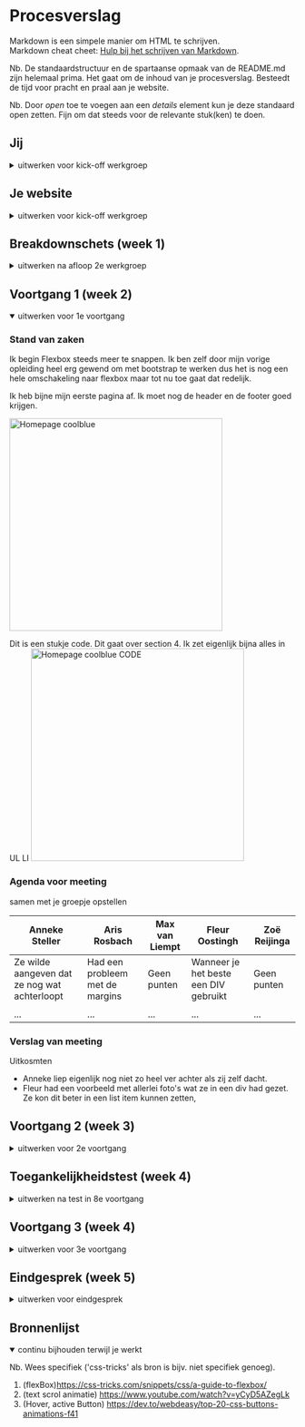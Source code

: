 # Procesverslag
Markdown is een simpele manier om HTML te schrijven.  
Markdown cheat cheet: [Hulp bij het schrijven van Markdown](https://github.com/adam-p/markdown-here/wiki/Markdown-Cheatsheet).

Nb. De standaardstructuur en de spartaanse opmaak van de README.md zijn helemaal prima. Het gaat om de inhoud van je procesverslag. Besteedt de tijd voor pracht en praal aan je website.

Nb. Door *open* toe te voegen aan een *details* element kun je deze standaard open zetten. Fijn om dat steeds voor de relevante stuk(ken) te doen.





## Jij

<details>
<summary>uitwerken voor kick-off werkgroep</summary>

### Auteur:
Zoë Reijinga

#### Je startniveau:
Rood

#### Je focus:
hier je focus (kies uit responsive óf surface plane)
 
</details>





## Je website

<details>
<summary>uitwerken voor kick-off werkgroep</summary>

### Je opdracht:
https://www.coolblue.nl/

#### Screenshot(s) van de eerste pagina (small screen): 
Homepage  
<img src="images/readme/homepagina.jpg" width="375px" alt="De homepagina van coolblue">

#### Screenshot(s) van de tweede pagina (small screen):
Winkelwagen  
<img src="images/readme/winkelwagen.jpg" width="375px" alt="De winkelwagen pagina die nog leeg is">
 
</details>



## Breakdownschets (week 1)

<details>
<summary>uitwerken na afloop 2e werkgroep</summary>

### De hele pagina (Homepage): 
<img src="images/readme/breakdownschetshome.jpg" width="375px" alt="breakdown van de hele pagina">

### dynamisch deel (bijv menu): 
<img src="images/readme/catogorieën.jpg" width="375px" alt="breakdown van een dynamisch deel">

<!-- ### wellicht nog een dynamisch deel (bijv filter): 
<img src="images/dummy-plaatje.jpg" width="375px" alt="breakdown van nog een dynamisch deel"> -->

</details>





## Voortgang 1 (week 2)

<details open>
<summary>uitwerken voor 1e voortgang</summary>

### Stand van zaken
Ik begin Flexbox steeds meer te snappen. Ik ben zelf door mijn vorige opleiding heel erg gewend om met bootstrap te werken dus het is nog een hele omschakeling naar flexbox maar tot nu toe gaat dat redelijk.

Ik heb bijne mijn eerste pagina af. Ik moet nog de header en de footer goed krijgen.

<img src="images/readme/eersteOpzetWeek2.png" width="375px" alt="Homepage coolblue">

Dit is een stukje code. Dit gaat over section 4. Ik zet eigenlijk bijna alles in UL LI
<img src="images/readme/codeWeek2.png" width="375px" alt="Homepage coolblue CODE">




### Agenda voor meeting
samen met je groepje opstellen

| Anneke Steller  | Aris Rosbach       |  Max van Liempt    |  Fleur Oostingh        | Zoë Reijinga
| ---             | ---                | ---                | ---                    | ---    
| Ze wilde aangeven dat ze nog wat achterloopt | Had een probleem met de margins  | Geen punten    |Wanneer je het beste een DIV gebruikt| Geen punten
|     |      |  |  |
| ...                           | ...                | ...          | ...              |...


### Verslag van meeting
Uitkosmten

- Anneke liep eigenlijk nog niet zo heel ver achter als zij zelf dacht.
- Fleur had een voorbeeld met allerlei foto's wat ze in een div had gezet. Ze kon dit beter in een list item kunnen zetten,


</details>


## Voortgang 2 (week 3)

<details>
<summary>uitwerken voor 2e voortgang</summary>

### Stand van zaken
Op dit moment heb ik mijn 2 pagina af. Op een paar kleine details na. Zoals de slider met tekst bonven in de pagina moet nog uitzichzelf slide.

<img src="images/readme/voortgang2_CodeHomepage.png" width="375px" alt="Homepage coolblue CODE">
<img src="images/readme/voortgang2_CodeDetailPagina.png" width="375px" alt="Detail pagina coolblue CODE">

<img src="images/readme/voortgang2_Homepage.png" width="375px" alt="Homepage">
<img src="images/readme/voortgang2_DetailPagina.png" width="375px" alt="Detail pagina">
<img src="images/readme/voortgang2_UitklapMenu.png" width="375px" alt="uitklap menu">
<img src="images/readme/voortgang2_Slider" width="375px" alt="slider">



### Agenda voor meeting
samen met je groepje opstellen

| Aris Rosbach      | Max van Liempt          | Laurens Duin    | Zoë Reijinga        |
| ---            | ---                | ---          | ---              |
| Aris wilde graag wat tips voor het gebruiken grid  | Max vroeg zich af hoe hij zijn divjes kon vervangen voor iets anders            | Had geen vragen    | Ik had ook geen vragen    |



### Verslag van meeting
In ons groepje was er niemand die echt vastliep en daardoor ook niet echt specifieke vragen had voor de studentassistentent. Iedereen liet zijn code even zien waardoor de studenassistenten daar wat tips konden geven.

- We begonnen bij Aris haar code. Aris had de vraag over Grid. Uiteindelijk kwam het erop neer dat ze vooral moest gaan proberen en kijken wat wel en wat niet werkt. Omdat Aris resposive wil maken werd er gezegd dat ze goed moest opletten met de media queries.
- Daarna ging ik mijn code laten zien. Ze vonden het goed dat ik veel comments had geplaats en ook bij elke sectie een comment geplaats met welke sectie het is zodat ik niet in de war zou raken.
- Laurens zijn code zag er ook goed uit. Hij had ook veel comments gebruikt in zijn html
- Max liet ook zijn code zien. Wat de studentassistenten meteen opviel is dat hij heel veel divjes heeft gebruikt. Daardom was zijn vraag ook hoe hij deze kon vervangen. Ze gaven als tips om list items of articles te gebruiken.


Het zag er bij iedereen goed uit. We zijn nog goed op schema.

</details>





## Toegankelijkheidstest (week 4)

<details>
<summary>uitwerken na test in 8e voortgang</summary>

### Screenreader
Het duurde even voor ik het door had hoet het allemaal werkte. In het beging zag ik ook geen tabs en opeens kwam hij bij de het logo. Ik kwam er achter dat de tabs eerst door mijn uitklap menu ging die niet zichtbaar is als je er nog niet op hebt geklikt. Gebruik je screenreader dan zal hij deze even goed eerst laten zien.

Sommige dingen werden ook overgeslagen. Bij het kopje laatst bekeken slecteerde hij de eerste img maar niet de tweede derde en vierde. Dit kwam door dat dit niet in een link stond. Dit heb ik aangepast dat ze allemaal een link hebben en dat ze dus nu allemaal kan selecteren met tab.
Op internet vonden Sofie en ik een lijst met shortcuts om bepaalde dingen ook te laten voorlezen. Zoals command+ctrl+H dan leest hij de headers vooor.

#### Visuele beperkingen
Gele bril color #0779p 
<img src="images/readme/gelebril.jpg" width="375px" alt="Gele bril">
Sofie ging met de gele bril mijn website testen. Ze vond dat er geen erge kleur contrast was en dat ze alles goed kon lezen.

Blure/Glare bril 
<img src="images/readme/blureGlareBril.jpg" width="375px" alt="Blure/ Glare bril">
<img src="images/readme/blureGlareBrilSofie.jpg" width="375px" alt="Blure/ Glare bril">
Sofie ging hier ook de bril testen. De teksten worden grijs


#### Concentratieproblemen 
Sofie ging de balloon hoog houden en ondertussen de website gebruiken 
<img src="images/readme/balloonSofie.jpg" width="375px" alt="Sofie met de ballon">
De standaard focus state kon ze wel lezen. Scrollen ging ook wel prima.


#### Spasmes/parkinson. 
Met dit apparaat ging sofie ook nog mijn website testen.
<img src="images/readme/spasmesApparaat.jpg" width="375px" alt="Apparaat voor spasmes">
Bij sofie ging alles opzich wel prima. Het scrollen door de producten ging ook goed.
<img src="images/readme/spasmesApparaatSofie.jpg" width="375px" alt="Apparaat voor spasmes sofie">


#### Oplossingen 
Waar ik voor wil zorgen is dat mijn focus state goed duidelijk is.

</details>





## Voortgang 3 (week 4)

<details>
<summary>uitwerken voor 3e voortgang</summary>

### Stand van zaken
hier dit ging goed & dit was lastig (neem ook screenshots op van delen van je website en code)


### Agenda voor meeting
samen met je groepje opstellen

| Max van Liempt      | Laurens Duin          | Aris Rosbach    | Zoë Reijinga        |
| ---            | ---                | ---          | ---              |
| Geen punten  | Geen punten          | Geen punten   | Geen punten     |
| ...            | ...                | ...          | ...              |


### Verslag van meeting
We gingen er heel snel doorheen omdat niemand echt specifieke vragen had. We zijn allemaal ver zodat we alleen nog maar de puntjes op de i hoeven te zetten. Tijdens het gesprek liet iedereen weer even zien hoever iedereen was zodat daar nog feedback op gegeven kon worden.

- Als eerst liet Laurens zijn website zien. Deze zag er al goed uit! Hij was bezig om zijn tweede pagina af te maken. Hij vroeg zich alleen nog af of hij niet in vergelijking met de echte website te veel had weggelaten. Maar dat was gelukkig niet het geval omdat Laurens genoeg heft om te kunnen laten zien
- Als tweede was Aris aan de beurt. Bij Aris zag het er ook al echt goed uit. Ze had het erover dat ze nu bezig is met de puntjes op de i te zetten.
- nog een punt
- Daarna liet ik mijn werk zien. Ik was ook goed bezig. Ik had nog wel een vraag over de header. Coolblue gebruikt daar gewoon een img terwijl dat ook anders kan. Ik had dat gewoon overgenomen. Mijn vraag was of ik dat ook zo mocht laten. Maar voor mij zou het een uitdaging zijn als ik dat wel anders zou doen.
- Als laatste was Max. Bij Max zag alles er ook goed uit. Hij gaat nu vooral bezig zijn met de hover, focus en active state want hij had deze nog niet toegepast.


Na het gesprek begon ik echt even te twijfelen of ik wel genoeg had, maar dat weet ik pas als ik alles af heb en na mijn gesprek. Dus ik ga gewoon door waarmee ik bezig was en dan gaan we het zien

</details>





## Eindgesprek (week 5)

<details>
<summary>uitwerken voor eindgesprek</summary>

### Stand van zaken
Ik heb echt in het begin en nu soms ook nog een beetje moeite om van het bootstrap af te stappen. Het is uiteindelijk redelijk goed gelukt allemaal. Na een tijdje had ik het ook een beetje door dus toen werd het voor mij ook steeds leuker om flexbox te gebruiken. JavaScript blijf ik lastig vinden. Hierdoor heb ik niet fanatiek in JavaScript gewerkt maar het minimale wat erin moest. 

Maar over het algemeen heb ik onzettend veel geleerd en vond ik het ook eigenlijk best leuk om met flexbox te werken. Ook vooral wat je allemaal met CSS kan. Ik dacht dat heel veel dingen alleen via JavaScipt moest zoals animatie maar dat kan gewoon met CSS dat vond ik echt heel leuk.

Ik vond het werken met :root ook interessant. Voor de volgende keer weet ik wel dat ik dat echt goed moet bij houden en ook goede duidelijke namen. Toen ik begon met darkmode liep ik daar nog wel eens tegen aan omdat ik soms bij bepaalde stukjes geen var had gebruik maar gewoon color:white;
en dat moest ik dan weer aanpassen dat het wel in de root zit. Dus dat is een tip aan mijzelf voor de volgende keer.

Ik twijfel wel steeds of ik wel genoeg had. Omdat ik soms langer bezig was om flexbox goed te begrijpen om bootstrap af te leren maar ik heb mijn best gedaan. Ik vind dat de coolblue website best wel overeen komt! En dan vooral coolblue heeft in de header een foto met een blok tekst en de maar dat is gewoon één grote foto die linkt. Dit had ik zelf ook eerst gedaan maar toch is het mij gelukt om dat apart van elkaar te krijgen.


### Screenshot(s) code
<img src="images/readme/code1.png" width="100px" alt="code">
<img src="images/readme/code2.png" width="100px" alt="code">
<img src="images/readme/code3.png" width="100px" alt="code">
<img src="images/readme/code4.png" width="100px" alt="code">
<img src="images/readme/code5.png" width="100px" alt="code">
<img src="images/readme/code6.png" width="100px" alt="code">
<img src="images/readme/code7.png" width="100px" alt="code">
<img src="images/readme/code8.png" width="100px" alt="code">
<img src="images/readme/code9.png" width="100px" alt="code">

### Screenshot(s) Uitwerking
<img src="images/readme/uitwerking1.png" width="280px" alt="uitwerking">
<img src="images/readme/uitwerking2.png" width="280px" alt="uitwerking">
<img src="images/readme/uitwerking3.png" width="280px" alt="uitwerking">
<img src="images/readme/uitwerking4.png" width="280px" alt="uitwerking">

</details>





## Bronnenlijst

<details open>
<summary>continu bijhouden terwijl je werkt</summary>

Nb. Wees specifiek ('css-tricks' als bron is bijv. niet specifiek genoeg).

1. (flexBox)https://css-tricks.com/snippets/css/a-guide-to-flexbox/
2. (text scrol animatie) https://www.youtube.com/watch?v=yCyD5AZegLk
3. (Hover, active Button) https://dev.to/webdeasy/top-20-css-buttons-animations-f41

</details>